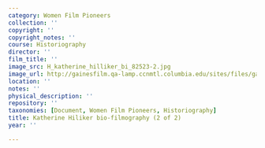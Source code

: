 ```yaml
---
category: Women Film Pioneers
collection: ''
copyright: ''
copyright_notes: ''
course: Historiography
director: ''
film_title: ''
image_src: H_katherine_hilliker_bi_82523-2.jpg
image_url: http://gainesfilm.qa-lamp.ccnmtl.columbia.edu/sites/files/gainesfilm/images/H_katherine_hilliker_bi_82523-2.jpg
location: ''
notes: ''
physical_description: ''
repository: ''
taxonomies: [Document, Women Film Pioneers, Historiography]
title: Katherine Hiliker bio-filmography (2 of 2)
year: ''

---
```

